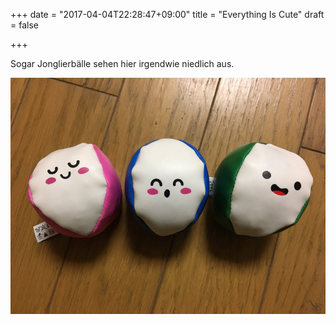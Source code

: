 +++
date = "2017-04-04T22:28:47+09:00"
title = "Everything Is Cute"
draft = false

+++

Sogar Jonglierbälle sehen hier irgendwie niedlich aus.

![Kawaii](/img/minis/balls.jpg)
